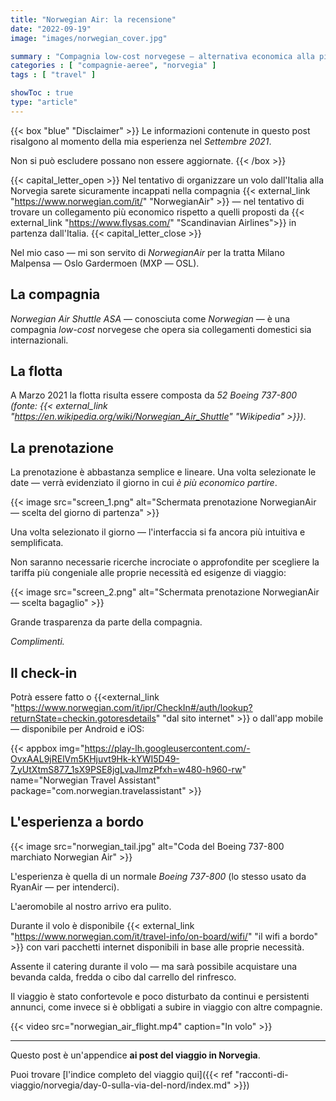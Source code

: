 ```yaml
---
title: "Norwegian Air: la recensione"
date: "2022-09-19"
image: "images/norwegian_cover.jpg"

summary : "Compagnia low-cost norvegese ― alternativa economica alla più famosa Scandinavian Airlines ― potrebbe stupirvi e permettervi di raggiungere Oslo (o Bergen) in modo più economico e facile."
categories : [ "compagnie-aeree", "norvegia" ]
tags : [ "travel" ]

showToc : true
type: "article"
---
```


{{< box "blue" "Disclaimer" >}}
Le informazioni contenute in questo post risalgono al momento della mia esperienza nel *Settembre 2021*.

Non si può escludere possano non essere aggiornate.
{{< /box >}}

{{< capital_letter_open >}}
Nel tentativo di organizzare un volo dall'Italia alla Norvegia sarete sicuramente incappati nella compagnia {{< external_link "https://www.norwegian.com/it/" "NorwegianAir" >}} ― nel tentativo di trovare un collegamento più economico rispetto a quelli proposti da {{< external_link "https://www.flysas.com/" "Scandinavian Airlines">}} in partenza dall'Italia.
{{< capital_letter_close >}}

Nel mio caso ― mi son servito di *NorwegianAir* per la tratta Milano Malpensa ― Oslo Gardermoen (MXP ― OSL).

## La compagnia

*Norwegian Air Shuttle ASA* ― conosciuta come *Norwegian* ― è una compagnia _low-cost_ norvegese che opera sia collegamenti domestici sia internazionali.

## La flotta

A Marzo 2021 la flotta risulta essere composta da *52 Boeing 737-800* _(fonte: {{< external_link "https://en.wikipedia.org/wiki/Norwegian_Air_Shuttle" "Wikipedia" >}})_.

## La prenotazione

La prenotazione è abbastanza semplice e lineare. Una volta selezionate le date ― verrà evidenziato il giorno in cui *è più economico partire*.

{{< image src="screen_1.png" alt="Schermata prenotazione NorwegianAir ― scelta del giorno di partenza" >}}

Una volta selezionato il giorno ― l'interfaccia si fa ancora più intuitiva e semplificata.

Non saranno necessarie ricerche incrociate o approfondite per scegliere la tariffa più congeniale alle proprie necessità ed esigenze di viaggio:

{{< image src="screen_2.png" alt="Schermata prenotazione NorwegianAir ― scelta bagaglio" >}}

Grande trasparenza da parte della compagnia.

*Complimenti.*

## Il check-in

Potrà essere fatto o {{<external_link "https://www.norwegian.com/it/ipr/CheckIn#/auth/lookup?returnState=checkin.gotoresdetails" "dal sito internet" >}} o dall'app mobile ― disponibile per Android e iOS:

{{< appbox img="https://play-lh.googleusercontent.com/-OvxAAL9jRElVm5KHjuvt9Hk-kYWI5D49-7_yUtXtmS877_1sX9PSE8jgLvaJlmzPfxh=w480-h960-rw" name="Norwegian Travel Assistant" package="com.norwegian.travelassistant" >}}

## L'esperienza a bordo

{{< image src="norwegian_tail.jpg" alt="Coda del Boeing 737-800 marchiato Norwegian Air" >}}

L'esperienza è quella di un normale *Boeing 737-800* (lo stesso usato da RyanAir ― per intenderci).

L'aeromobile al nostro arrivo era pulito.

Durante il volo è disponibile {{< external_link "https://www.norwegian.com/it/travel-info/on-board/wifi/" "il wifi a bordo" >}} con vari pacchetti internet disponibili in base alle proprie necessità.

Assente il catering durante il volo ― ma sarà possibile acquistare una bevanda calda, fredda o cibo dal carrello del rinfresco.

Il viaggio è stato confortevole e poco disturbato da continui e persistenti annunci, come invece si è obbligati a subire in viaggio con altre compagnie.

{{< video src="norwegian_air_flight.mp4" caption="In volo" >}}

* * *

Questo post è un'appendice **ai post del viaggio in Norvegia**.

Puoi trovare [l'indice completo del viaggio qui]({{< ref "racconti-di-viaggio/norvegia/day-0-sulla-via-del-nord/index.md" >}})